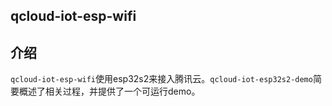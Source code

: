 ## qcloud-iot-esp-wifi
## 介绍
`qcloud-iot-esp-wifi`使用esp32s2来接入腾讯云。`qcloud-iot-esp32s2-demo`简要概述了相关过程，并提供了一个可运行demo。
